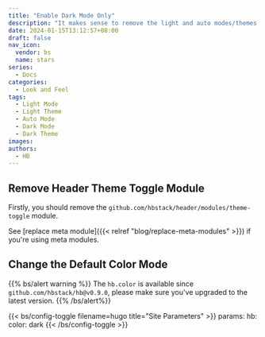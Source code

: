 ```yaml
---
title: "Enable Dark Mode Only"
description: "It makes sense to remove the light and auto modes/themes and keep only the dark mode to suit your tastes."
date: 2024-01-15T13:12:57+08:00
draft: false
nav_icon:
  vendor: bs
  name: stars
series:
  - Docs
categories:
  - Look and Feel
tags:
  - Light Mode
  - Light Theme
  - Auto Mode
  - Dark Mode
  - Dark Theme
images:
authors:
  - HB
---
```


## Remove Header Theme Toggle Module

Firstly, you should remove the `github.com/hbstack/header/modules/theme-toggle` module.

See [replace meta module]({{< relref "blog/replace-meta-modules" >}}) if you're using meta modules.

## Change the Default Color Mode

{{% bs/alert warning %}}
The `hb.color` is available since `github.com/hbstack/hb@v0.9.0`, please make sure you've upgraded to the latest version.
{{% /bs/alert%}}

{{< bs/config-toggle filename=hugo title="Site Parameters" >}}
params:
  hb:
    color: dark
{{< /bs/config-toggle >}}
